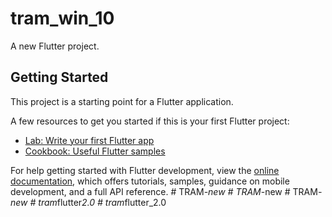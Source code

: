 # tram_win_10

A new Flutter project.

## Getting Started

This project is a starting point for a Flutter application.

A few resources to get you started if this is your first Flutter project:

- [Lab: Write your first Flutter app](https://docs.flutter.dev/get-started/codelab)
- [Cookbook: Useful Flutter samples](https://docs.flutter.dev/cookbook)

For help getting started with Flutter development, view the
[online documentation](https://docs.flutter.dev/), which offers tutorials,
samples, guidance on mobile development, and a full API reference.
#   T R A M _ - n e w  
 #   T R A M _ - n e w  
 #   T R A M _ - n e w  
 #   t r a m _ f l u t t e r _ 2 . 0  
 #   t r a m _ f l u t t e r _ 2 . 0  
 